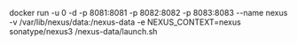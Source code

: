 docker run -u 0 -d -p 8081:8081 -p 8082:8082 -p 8083:8083 --name nexus -v /var/lib/nexus/data:/nexus-data -e NEXUS_CONTEXT=nexus sonatype/nexus3 /nexus-data/launch.sh
